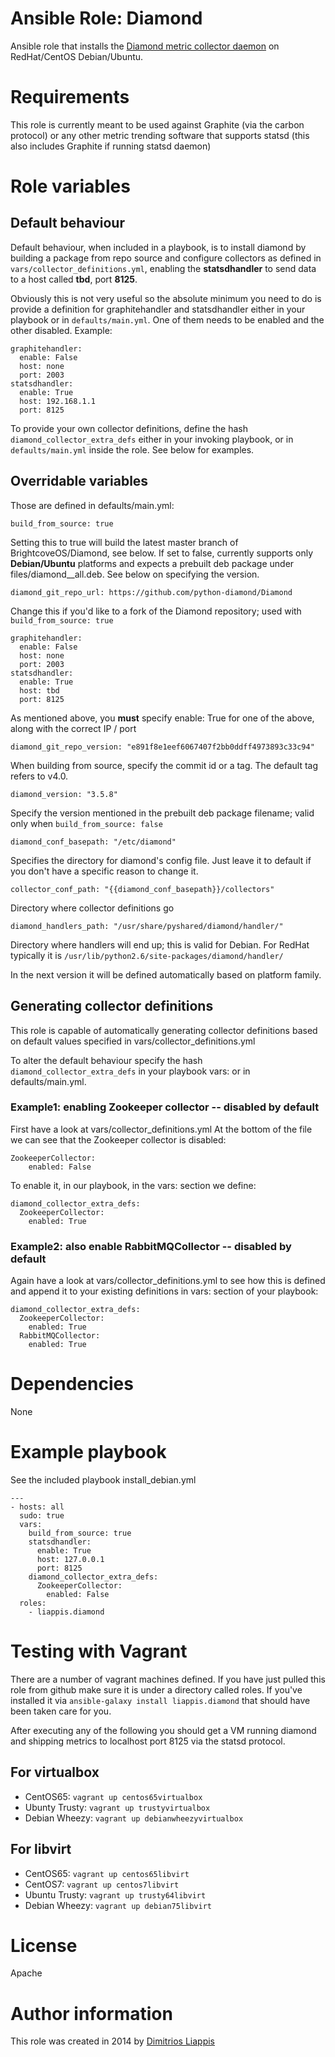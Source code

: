 # Ansible Role: Diamond #

Ansible role that installs the [Diamond metric collector daemon](https://github.com/python-diamond/Diamond) on RedHat/CentOS Debian/Ubuntu.

# Requirements #

This role is currently meant to be used against Graphite (via the carbon protocol) or any other metric trending software that supports statsd (this also includes Graphite if running statsd daemon)

# Role variables #

## Default behaviour ##

Default behaviour, when included in a playbook, is to install diamond by building a package from repo source and configure collectors as defined in `vars/collector_definitions.yml`, enabling the **statsdhandler** to send data to a host called **tbd**, port **8125**.

Obviously this is not very useful so the absolute minimum you need to do is provide a definition for graphitehandler and statsdhandler either in your playbook or in `defaults/main.yml`. One of them needs to be enabled and the other disabled. Example:

    graphitehandler:
      enable: False
      host: none
      port: 2003
    statsdhandler:
      enable: True
      host: 192.168.1.1
      port: 8125


To provide your own collector definitions, define the hash `diamond_collector_extra_defs` either in your invoking playbook, or in `defaults/main.yml` inside the role. See below for examples.

## Overridable variables ##

Those are defined in defaults/main.yml:

`build_from_source: true`

Setting this to true will build the latest master branch of BrightcoveOS/Diamond, see below.
If set to false, currently supports only **Debian/Ubuntu** platforms and expects a prebuilt deb package under files/diamond_<version>_all.deb. See below on specifying the version.

`diamond_git_repo_url: https://github.com/python-diamond/Diamond`

Change this if you'd like to a fork of the Diamond repository; used with `build_from_source: true`

    graphitehandler:
      enable: False
      host: none
      port: 2003
    statsdhandler:
      enable: True
      host: tbd
      port: 8125


As mentioned above, you **must** specify enable: True for one of the above, along with the correct IP / port

`diamond_git_repo_version: "e891f8e1eef6067407f2bb0ddff4973893c33c94"`

When building from source, specify the commit id or a tag.
The default tag refers to v4.0.

`diamond_version: "3.5.8"`

Specify the version mentioned in the prebuilt deb package filename; valid only when `build_from_source: false`

`diamond_conf_basepath: "/etc/diamond"`

Specifies the directory for diamond's config file. Just leave it to default if you don't have a specific reason to change it.

`collector_conf_path: "{{diamond_conf_basepath}}/collectors"`

Directory where collector definitions go

`diamond_handlers_path: "/usr/share/pyshared/diamond/handler/"`

Directory where handlers will end up; this is valid for Debian.
For RedHat typically it is `/usr/lib/python2.6/site-packages/diamond/handler/`

In the next version it will be defined automatically based on platform family.

## Generating collector definitions ##

This role is capable of automatically generating collector definitions based on default values specified in vars/collector_definitions.yml

To alter the default behaviour specify the hash `diamond_collector_extra_defs` in your playbook vars: or in defaults/main.yml.

### Example1: enabling Zookeeper collector -- disabled by default ###

First have a look at vars/collector_definitions.yml
At the bottom of the file we can see that the Zookeeper collector is disabled:

    ZookeeperCollector:
        enabled: False


To enable it, in our playbook, in the vars: section we define:

    diamond_collector_extra_defs:
      ZookeeperCollector:
        enabled: True

### Example2: also enable RabbitMQCollector -- disabled by default ###

Again have a look at vars/collector_definitions.yml to see how this is defined and append it to your existing definitions in vars: section of your playbook:

    diamond_collector_extra_defs:
      ZookeeperCollector:
        enabled: True
      RabbitMQCollector:
        enabled: True

# Dependencies #

None

# Example playbook #

See the included playbook install_debian.yml

    ---
    - hosts: all
      sudo: true
      vars:
        build_from_source: true
        statsdhandler:
          enable: True
          host: 127.0.0.1
          port: 8125
        diamond_collector_extra_defs:
          ZookeeperCollector:
            enabled: False
      roles:
        - liappis.diamond

# Testing with Vagrant #

There are a number of vagrant machines defined.
If you have just pulled this role from github make sure it is under a directory called roles.
If you've installed it via `ansible-galaxy install liappis.diamond` that should have been taken care for you.

After executing any of the following you should get a VM running diamond and shipping metrics to localhost port 8125 via the statsd protocol.

## For virtualbox ##

* CentOS65: `vagrant up centos65virtualbox`
* Ubunty Trusty: `vagrant up trustyvirtualbox`
* Debian Wheezy: `vagrant up debianwheezyvirtualbox`

## For libvirt ##

* CentOS65: `vagrant up centos65libvirt`
* CentOS7: `vagrant up centos7libvirt`
* Ubuntu Trusty: `vagrant up trusty64libvirt`
* Debian Wheezy: `vagrant up debian75libvirt`

# License #

Apache

# Author information #

This role was created in 2014 by [Dimitrios Liappis](mailto:liappis@pythian.com)

